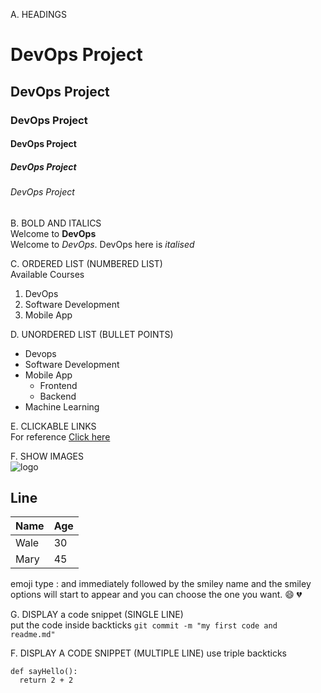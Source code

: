 A. HEADINGS

# DevOps Project
## DevOps Project
### DevOps Project
#### DevOps Project
##### DevOps Project
###### DevOps Project


B. BOLD AND ITALICS  
Welcome to **DevOps**  
Welcome to *DevOps*. DevOps here is *italised*

C. ORDERED LIST (NUMBERED LIST)  
Available Courses  
1. DevOps
2. Software Development
3. Mobile App

D. UNORDERED LIST (BULLET POINTS)  
- Devops
- Software Development
- Mobile App
  - Frontend
  - Backend
- Machine Learning

E. CLICKABLE LINKS  
For reference [Click here](www.yahoo.com)

F. SHOW IMAGES  
![logo](https://github.com/cebonheur/Demo-Documentation/blob/main/octon%20logo.JPG)

Line
---


|Name|Age|
| -    |  -  |
|Wale|30|
|Mary|45|


emoji 
type : and immediately followed by the smiley name and the smiley options will start to appear and you can choose the one you want.
😄
💔


G. DISPLAY a code snippet (SINGLE LINE)  
put the code inside backticks 
`git commit -m "my first code and readme.md"`


F. DISPLAY A CODE SNIPPET (MULTIPLE LINE) 
use triple backticks

```
def sayHello():
  return 2 + 2

